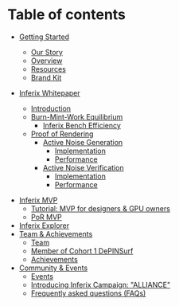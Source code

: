 # Table of contents

* [Getting Started](README.md)
  * [Our Story](getting-started/our-story.md)
  * [Overview](getting-started/overview.md)
  * [Resources](getting-started/resources.md)
  * [Brand Kit](getting-started/brand-kit.md)

* [Inferix Whitepaper](inferix-whitepaper/README.md)
  * [Introduction](inferix-whitepaper/introduction.md)
  * [Burn-Mint-Work Equilibrium](inferix-whitepaper/bmwe/README.md)
    * [Inferix Bench Efficiency](inferix-whitepaper/bmwe/bmwe.md)
  * [Proof of Rendering](inferix-whitepaper/rn/README.md)
    * [Active Noise Generation](inferix-whitepaper/rn/ang.md)
      * [Implementation](inferix-whitepaper/rn/ang-impl.md)
      * [Performance]((inferix-whitepaper/rn/ang-perf.md))
    * [Active Noise Verification](inferix-whitepaper/rn/anv.md)
      * [Implementation](inferix-whitepaper/rn/anv-impl.md)
      * [Performance]((inferix-whitepaper/rn/ang-perf.md))

<!-- * [Inferix System](inferix-system/README.md)
  * [System Architecture](inferix-system/system-architecture.md)
  * [Technologies](inferix-system/technologies.md)
  * [Business Model](inferix-system/business-model.md)
  * [Burn-Mint-Work (BMW) Model](inferix-system/burn-mint-work-bmw-model/README.md)
    * [Inferix Bench Minutes Efficiency](inferix-system/burn-mint-work-bmw-model/inferix-bench-minutes-efficiency.md)
  * [Proof-of-Rendering (PoR)](inferix-system/proof-of-rendering-por/README.md)
    * [Active Noise Generation](inferix-system/proof-of-rendering-por/active-noise-generation.md) -->

* [Inferix MVP](inferix-mvp/README.md)
  * [Tutorial: MVP for designers & GPU owners](inferix-mvp/tutorial-mvp-for-designers-and-gpu-owners.md)
  * [PoR MVP](inferix-mvp/por-mvp.md)
* [Inferix Explorer](inferix-explorer.md)
* [Team & Achievements](team-and-achievements/README.md)
  * [Team](team-and-achievements/team.md)
  * [Member of Cohort 1 DePINSurf](team-and-achievements/member-of-cohort-1-depinsurf.md)
  * [Achievements](team-and-achievements/achievements.md)
* [Community & Events](community-and-events/README.md)
  * [Events](community-and-events/events.md)
  * [Introducing Inferix Campaign: "ALLIANCE"](community-and-events/introducing-inferix-campaign-alliance.md)
  * [Frequently asked questions (FAQs)](community-and-events/frequently-asked-questions-faqs.md)
